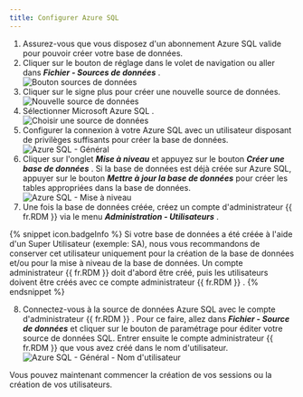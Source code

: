 ```yaml
---
title: Configurer Azure SQL
---
```

1. Assurez-vous que vous disposez d&apos;un abonnement Azure SQL valide pour pouvoir créer votre base de données. 
1. Cliquer sur le bouton de réglage dans le volet de navigation ou aller dans ***Fichier - Sources de données*** .  
![Bouton sources de données](/img/fr/rdm/mac/clip4241.png) 
1. Cliquer sur le signe plus pour créer une nouvelle source de données.  
![Nouvelle source de données](/img/fr/rdm/mac/clip4243.png) 
1. Sélectionner Microsoft Azure SQL .  
![Choisir une source de données](/img/fr/rdm/mac/clip4256.png) 
1. Configurer la connexion à votre Azure SQL avec un utilisateur disposant de privilèges suffisants pour créer la base de données.  
![Azure SQL - Général](/img/fr/rdm/mac/clip4265.png) 
1. Cliquer sur l&apos;onglet ***Mise à niveau*** et appuyez sur le bouton ***Créer une base de données*** . Si la base de données est déjà créée sur Azure SQL, appuyer sur le bouton ***Mettre à jour la base de données*** pour créer les tables appropriées dans la base de données.  
![Azure SQL - Mise à niveau](/img/fr/rdm/mac/clip4258.png) 
1. Une fois la base de données créée, créez un compte d&apos;administrateur {{ fr.RDM }} via le menu ***Administration - Utilisateurs*** . 

{% snippet icon.badgeInfo %} 
Si votre base de données a été créée à l&apos;aide d&apos;un Super Utilisateur (exemple: SA), nous vous recommandons de conserver cet utilisateur uniquement pour la création de la base de données et/ou pour la mise à niveau de la base de données. Un compte administrateur {{ fr.RDM }} doit d&apos;abord être créé, puis les utilisateurs doivent être créés avec ce compte administrateur {{ fr.RDM }} . 
{% endsnippet %}
 
8. Connectez-vous à la source de données Azure SQL avec le compte d&apos;administrateur {{ fr.RDM }} . Pour ce faire, allez dans ***Fichier - Source de données*** et cliquer sur le bouton de paramétrage pour éditer votre source de données SQL. Entrer ensuite le compte administrateur {{ fr.RDM }} que vous avez créé dans le nom d&apos;utilisateur.  
![Azure SQL - Général - Nom d'utilisateur](/img/fr/rdm/mac/clip4265.png) 

Vous pouvez maintenant commencer la création de vos sessions ou la création de vos utilisateurs. 

